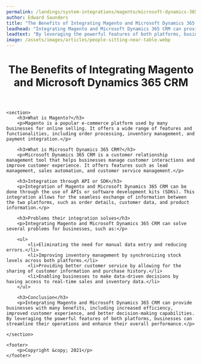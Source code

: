```yaml
---
permalink: /landings/system-integrations/magento/microsoft-dynamics-365-crm
author: Edward Saunders
title: "The Benefits of Integrating Magento and Microsoft Dynamics 365 CRM"
leadhead: "Integrating Magento and Microsoft Dynamics 365 CRM can provide businesses with many benefits, including increased efficiency, improved customer experience, and better decision-making capabilities"
leadtext: "By leveraging the powerful features of both platforms, businesses can streamline their operations and enhance their overall performance."
image: /assets/images/articles/people-sitting-near-table.webp
---
```

<div class="arttext">	<header>
		<h1>The Benefits of Integrating Magento and Microsoft Dynamics 365 CRM</h1>
	</header>
	
	<section>
		<h3>What is Magento?</h3>
		<p>Magento is a popular e-commerce platform used by many businesses for online selling. It offers a wide range of features and functionalities, including order processing, inventory management, and payment integration.</p>

		<h3>What is Microsoft Dynamics 365 CRM?</h3>
		<p>Microsoft Dynamics 365 CRM is a customer relationship management tool that helps businesses manage customer interactions and improve customer experience. It offers features such as lead management, sales automation, and customer service management.</p>

		<h3>Integration through API or SDK</h3>
		<p>Integration of Magento and Microsoft Dynamics 365 CRM can be done through the use of APIs or software development kits (SDKs). This integration allows for the seamless exchange of information between the two platforms, such as order details, customer data, and product information.</p>
		
		<h3>Problems their integration solves</h3>
		<p>Integrating Magento and Microsoft Dynamics 365 CRM can solve several problems for businesses, such as:</p>
		
		<ul>
			<li>Eliminating the need for manual data entry and reducing errors.</li>
			<li>Improving inventory management by synchronizing stock levels across both platforms.</li>
			<li>Providing better customer service by allowing for the sharing of customer information and purchase history.</li>
			<li>Enabling businesses to make data-driven decisions by having access to real-time sales and inventory data.</li>
		</ul>

		<h3>Conclusion</h3>
		<p>Integrating Magento and Microsoft Dynamics 365 CRM can provide businesses with many benefits, including increased efficiency, improved customer experience, and better decision-making capabilities. By leveraging the powerful features of both platforms, businesses can streamline their operations and enhance their overall performance.</p>
	
	</section>

	<footer>
		<p>Copyright &copy; 2021</p>
	</footer>	
</div>